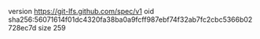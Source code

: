 version https://git-lfs.github.com/spec/v1
oid sha256:56071614f01dc4320fa38ba0a9fcff987ebf74f32ab7fc2cbc5366b02728ec7d
size 259
